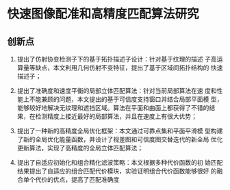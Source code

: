 # 快速图像配准和高精度匹配算法研究

## 创新点

1. 提出了仿射协变检测子下的基于拓扑描述子设计：针对基于纹理的描述
子高运算量等缺点，本文利用几何仿射不变特征，提出了基于区域间拓扑结构的
快速描述子；

2. 提出了准确度和速度平衡的局部立体匹配算法：针对当前局部算法在速
度和性能上不能兼顾的问题，本文提出的基于可信度支持窗口并结合局部平面模
型，能够较好地解决无纹理和遮挡区域。算法在平面和曲面上都获得了不错的结
果，在检测精度上接近最好的局部算法，并且在速度上有很大优势；

3. 提出了一种新的高精度全局优化框架：本文通过可靠点集和平面平滑模
型构建了新的全局优化能量函数，并设计了视差图和可信度图交替迭代的新全局
优化更新算法，实现了高精度的全局立体匹配算法；

4. 提出了自适应初始化和组合精化滤波策略：本文根据多种代价函数的初
始匹配结果提出了自适应的组合匹配代价模块，实验证明组合代价函数能够很好
的融合单个代价的优点，提高了匹配准确度
